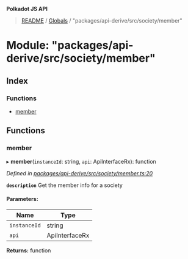 **Polkadot JS API**

> [README](../README.md) / [Globals](../globals.md) / "packages/api-derive/src/society/member"

# Module: "packages/api-derive/src/society/member"

## Index

### Functions

* [member](_packages_api_derive_src_society_member_.md#member)

## Functions

### member

▸ **member**(`instanceId`: string, `api`: ApiInterfaceRx): function

*Defined in [packages/api-derive/src/society/member.ts:20](https://github.com/polkadot-js/api/blob/05c0379f4/packages/api-derive/src/society/member.ts#L20)*

**`description`** Get the member info for a society

#### Parameters:

Name | Type |
------ | ------ |
`instanceId` | string |
`api` | ApiInterfaceRx |

**Returns:** function
